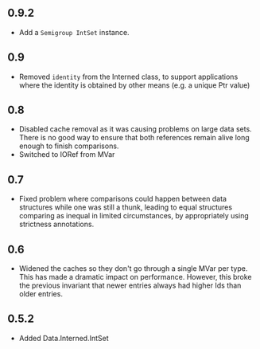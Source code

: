 0.9.2
-----
* Add a `Semigroup IntSet` instance.

0.9
---
* Removed `identity` from the Interned class, to support applications where the identity is obtained by other means (e.g. a unique Ptr value)

0.8
---
* Disabled cache removal as it was causing problems on large data sets. There is no good way to ensure that both references remain alive long enough to finish comparisons.
* Switched to IORef from MVar

0.7
---
* Fixed problem where comparisons could happen between data structures while one was still a thunk, leading to equal structures comparing as inequal in limited circumstances, by appropriately using strictness annotations.

0.6
---
* Widened the caches so they don't go through a single MVar per type. This has made a dramatic impact on performance. However, this broke the previous invariant that newer entries always had higher Ids than older entries.

0.5.2
-----
* Added Data.Interned.IntSet
